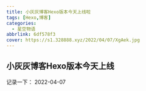 ```yaml
---
title: 小灰灰博客Hexo版本今天上线啦
tags: [Hexo,博客]
categories:
  - 星空物语 
abbrlink: 6df578f3
cover: https://s1.328888.xyz/2022/04/07/XgAek.jpg
---
```


## 小灰灰博客Hexo版本今天上线

记录一下： 2022-04-07 


